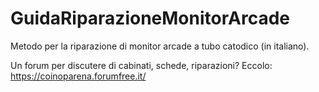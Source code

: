 # GuidaRiparazioneMonitorArcade
Metodo per la riparazione di monitor arcade a tubo catodico (in italiano).

Un forum per discutere di cabinati, schede, riparazioni? Eccolo:
https://coinoparena.forumfree.it/
